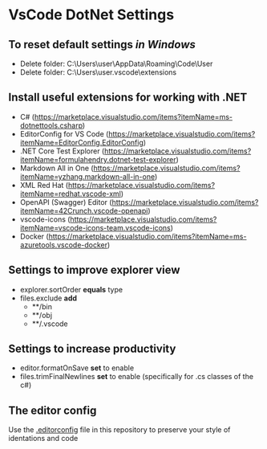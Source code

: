 # VsCode DotNet Settings

## To reset default settings *in Windows*

* Delete folder: C:\Users\user\AppData\Roaming\Code\User
* Delete folder: C:\Users\user\.vscode\extensions

## Install useful extensions for working with .NET

* C# (https://marketplace.visualstudio.com/items?itemName=ms-dotnettools.csharp)
* EditorConfig for VS Code (https://marketplace.visualstudio.com/items?itemName=EditorConfig.EditorConfig)
* .NET Core Test Explorer (https://marketplace.visualstudio.com/items?itemName=formulahendry.dotnet-test-explorer)
* Markdown All in One (https://marketplace.visualstudio.com/items?itemName=yzhang.markdown-all-in-one)
* XML Red Hat (https://marketplace.visualstudio.com/items?itemName=redhat.vscode-xml)
* OpenAPI (Swagger) Editor (https://marketplace.visualstudio.com/items?itemName=42Crunch.vscode-openapi)
* vscode-icons (https://marketplace.visualstudio.com/items?itemName=vscode-icons-team.vscode-icons)
* Docker (https://marketplace.visualstudio.com/items?itemName=ms-azuretools.vscode-docker)

## Settings to improve explorer view

* explorer.sortOrder **equals** type
* files.exclude **add**
  * **/bin
  * **/obj
  * **/.vscode
    
## Settings to increase productivity

* editor.formatOnSave **set** to enable
* files.trimFinalNewlines **set** to enable (specifically for .cs classes of the c#)

## The editor config

Use the [.editorconfig](.editorconfig) file in this repository to preserve your style of identations and code
